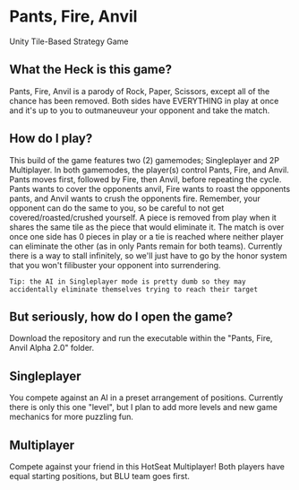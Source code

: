 # Pants, Fire, Anvil
 Unity Tile-Based Strategy Game
 
## What the Heck is this game?
Pants, Fire, Anvil is a parody of Rock, Paper, Scissors, except all of the chance has been removed. Both sides have EVERYTHING in play at once and it's up to you to outmaneuveur your opponent and take the match. 
 
## How do I play?
This build of the game features two (2) gamemodes; Singleplayer and  2P Multiplayer. In both gamemodes, the player(s) control Pants, Fire, and Anvil. Pants moves first, followed by Fire, then Anvil, before repeating the cycle. Pants wants to cover the opponents anvil, Fire wants to roast the opponents pants, and Anvil wants to crush the opponents fire. Remember, your opponent can do the same to you, so be careful to not get covered/roasted/crushed yourself. A piece is removed from play when it shares the same tile as the piece that would eliminate it. The match is over once one side has 0 pieces in play or a tie is reached where neither player can eliminate the other (as in only Pants remain for both teams). Currently there is a way to stall infinitely, so we'll just have to go by the honor system that you won't filibuster your opponent into surrendering.
```
Tip: the AI in Singleplayer mode is pretty dumb so they may accidentally eliminate themselves trying to reach their target 
```

## But seriously, how do I open the game?
Download the repository and run the executable within the "Pants, Fire, Anvil Alpha 2.0" folder.

## Singleplayer
You compete against an AI in a preset arrangement of positions. Currently there is only this one "level", but I plan to add more levels and new game mechanics for more puzzling fun.

## Multiplayer
Compete against your friend in this HotSeat Multiplayer! Both players have equal starting positions, but BLU team goes first.
